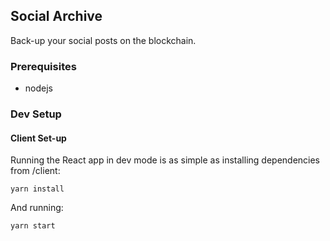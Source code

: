 ## Social Archive

Back-up your social posts on the blockchain.

### Prerequisites

- nodejs

### Dev Setup

#### Client Set-up

Running the React app in dev mode is as simple as installing dependencies from /client:

`yarn install`

And running:

`yarn start`
